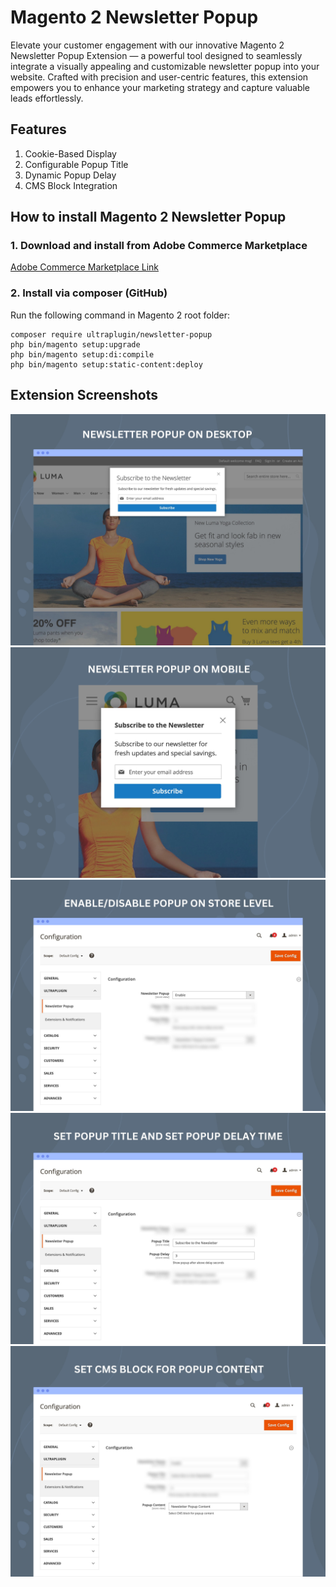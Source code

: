 # Magento 2 Newsletter Popup
Elevate your customer engagement with our innovative Magento 2 Newsletter Popup Extension — a powerful tool designed to seamlessly integrate a visually appealing and customizable newsletter popup into your website. Crafted with precision and user-centric features, this extension empowers you to enhance your marketing strategy and capture valuable leads effortlessly.

## Features
1. Cookie-Based Display
2. Configurable Popup Title
3. Dynamic Popup Delay
4. CMS Block Integration

## How to install Magento 2 Newsletter Popup

### 1. Download and install from Adobe Commerce Marketplace
<a href="https://commercemarketplace.adobe.com/ultraplugin-newsletter-popup.html">Adobe Commerce Marketplace Link</a>

### 2. Install via composer (GitHub)
Run the following command in Magento 2 root folder:

```
composer require ultraplugin/newsletter-popup
php bin/magento setup:upgrade
php bin/magento setup:di:compile
php bin/magento setup:static-content:deploy
```

## Extension Screenshots

<img src="https://github.com/ultraplugin/module-screenshots/blob/master/newsletter-popup/1-popup-desktop.jpg"/>
<img src="https://github.com/ultraplugin/module-screenshots/blob/master/newsletter-popup/2-popup-mobile.jpg"/>
<img src="https://github.com/ultraplugin/module-screenshots/blob/master/newsletter-popup/3-popup-config1.jpg"/>
<img src="https://github.com/ultraplugin/module-screenshots/blob/master/newsletter-popup/4-popup-config2.jpg"/>
<img src="https://github.com/ultraplugin/module-screenshots/blob/master/newsletter-popup/5-popup-config3.jpg"/>
